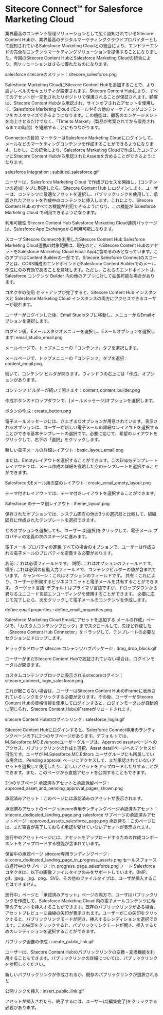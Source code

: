 # Sitecore Connect™ for Salesforce Marketing Cloud

業界最高のコンテンツ管理ソリューションとして広く認知されているSitecore Content Hubが、業界最高のデジタルマーケティングクラウドプロバイダーとして認知されているSalesforce Marketing Cloudとの統合により、エンドツーエンドの完全なコンテンツマーケティングソリューションを提供することになりました。今回のSitecore Content HubとSalesforce Marketing Cloudの統合により、両ソリューションはさらに優れたものになります。

salesforce sitecoreのメリット：sitecore_salesforce.png

Salesforce Marketing CloudにSitecore Content Hubを追加することで、より高いレベルのセキュリティが設定されます。Sitecore Content Hubにより、すべてのアセットが一元化されたリポジトリで保護されることが保証されます。顧客は、Sitecore Content Hubから承認され、サインオフされたアセットを使用して、Salesforce Marketing CloudでEメールやその他のマーケティングコンテンツをカスタマイズできるようになります。この機能は、顧客のエンゲージメントを向上させるだけでなく、「Time to Market」（製品が考案されてから販売されるまでの時間）を短縮することにもつながります。

Connectorの目的
マーケターはSalesforce Marketing Cloudにログインして、メールなどのマーケティングコンテンツを作成することができるようになります。しかし、この統合により、Salesforce Marketing Cloudで作成したコンテンツにSitecore Content Hubから承認されたAssetsを含めることができるようになります。

salesforce integration : subtitled_salesforce.gif

ユーザーは、Salesforce Marketing Cloud で作成プロセスを開始し、[コンテンツの追加] タブに到達したら、Sitecore Content Hub にログインします。ユーザーは、コンテンツに最適なアセットを選択し、パブリックリンクを使用して、承認されたアセットを作成中のコンテンツに挿入します。これにより、Sitecore Content Hub のすべての機能が利用できるようになり、この機能が Salesforce Marketing Cloud で利用できるようになります。

利用可能性
Sitecore Content Hub Salesforce Marketing Cloud連携パッケージは、Salesforce App Exchangeから利用可能になります。

スコープ
Sitecore Connectを利用したSitecore Content Hub Salesforce Marketing Cloud連携の対象範囲は、現在のところSitecore Content HubのアセットをSalesforce Marketing Cloud Email Appに含めるのみとなっています。このアプリはContent Builderの一部です。Sitecore Salesforce Connectのスコープとは、CORS構成のエンドポイントがSalesforce Content Builderでのメール作成にのみ有効であることを意味します。ただし、これらのエンドポイントは、Salesforce コンテンツ Builder 内の他のアプリに対して拡張可能な場合があります。

コネクタの使用
セットアップが完了すると、Sitecore Content Hub インスタンスと Salesforce Marketing Cloud インスタンスの両方にアクセスできるユーザーが現れます。

ユーザーがログインした後、Email Studioタブに移動し、メニューからEmailオプションを選択します。

ログイン後、Eメールスタジオメニューを選択し、Eメールオプションを選択します: email_studio_email.png

メールページで、トップメニューの「コンテンツ」タブを選択します。

メールページで、トップメニューの「コンテンツ」タブを選択 : content_email.png

続いて、コンテンツ ビルダが開きます。ウィンドウの右上には「作成」オプションがあります。

コンテンツ ビルダーが続いて開きます：content_content_builder.png

作成ボタンのドロップダウンで、[メールメッセージ]オプションを選択します。

ボタンの作成 : create_button.png

電子メールメッセージには、さまざまなオプションが用意されています。表示されるオプションは、ユーザーが新しい電子メールの詳細なレイアウトを選択することができる基本テンプレートの選択です。必要に応じて、希望のレイアウトをクリックして、右下の「選択」をクリックします。

新しい電子メールの詳細レイアウト : basic_layout_email.png

または、Emptyレイアウトを選択することができます。このEmptyテンプレートレイアウトでは、メール作成の詳細を省略した空のテンプレートを選択することができます。

SalesforceのEメール用の空のレイアウト : create_email_empty_layout.png

テーマ付きレイアウトでは、テーマ付きレイアウトを選択することができます。

Salesforce のテーマ別レイアウト : theme_layout.png

保存されたオプションでは、システム固有の他の3つの選択肢と比較して、組織固有に作成されたテンプレートを選択できます。

どのオプションを選択しても、ユーザーは[選択]をクリックして、電子メール プロパティの定義の次のステージに進みます。

電子メール プロパティの定義
すべての場合のオプションで、ユーザーは作成される電子メールのプロパティを定義する必要があります。

名前: これは必須フィールドです。
説明: これはオプションのフィールドです。
場所: これは必須の自動入力フィールドで、コンテンツビルダーの値が含まれています。
キャンペーン：これはオプションのフィールドです。
共有：これにより、ユーザーが所属するビジネスユニットと電子メールを共有することができます。
ターゲット言語: デフォルトはプライマリ言語ですが、ドロップダウンから異なるユニコード言語エンコーディングを使用することができます。
必要に応じて完了したら、次をクリックして電子メールのコンテンツを作成します。

define email properties : define_email_properties.png

Salesforce Marketing Cloud Emailにアセットを追加する
メールの作成」ページで、「カスタムコンテンツブロック」までスクロールして、先ほど作成した「Sitecore Content Hub Connector」をドラッグして、テンプレートの必要なセクションにドロップします。

ドラッグ＆ドロップ sitecore コンテンツハブパッケージ : drag_drop_block.gif

ユーザーがまだSitecore Content Hubで認証されていない場合は、ログインモーダルが開きます。

カスタムコンテンツブロックに表示されるsitecoreログイン：sitecore_connect_login_salesforce.png

これが起こらない場合は、ユーザーはSitecore Content HubのIFrameに表示されているリンクをクリックする必要があります。その後、ユーザーがSitecore Content Hubの資格情報を使用してログインすると、ログインモーダルが自動的に閉じられ、Sitecore Content HubのIFrameがリロードされます。

sitecore Content Hubのログインリンク : salesforce_login.gif

Sitecore Content Hubにログインすると、Salesforce Connect専用のランディングページの下に2つのサブページがあります。デフォルトでは、M.Salesforce.MC.Everyoneユーザーグループは、Approved assetsページへのアクセス、パブリックリンクの作成と選択、Asset detailページへのアクセスが可能です。ユーザが M.Salesforce.MC.Editors ユーザグループにも所属している場合は、Pending approval ページにアクセスして、まだ承認されていないアセットを選択して使用したり、新しいアセットをアップロードしたりすることができます。また、このページから直接アセットを公開することもできます。

2つのサブページ 承認済みアセットと承認保留ページ : approved_asset_and_pending_approval_pages_shown.png

承認済みアセット：このページには承認済みのアセットが表示されます。

承認済みアセットのページ
sitecore専用ランディングページ承認済みアセット：sitecore_dedicated_landing_page.png
salesforce サブページの承認済みアセットページ : approved_assets_salesforce_page.png
承認待ち：このページには、まだ審査が完了しておらず承認を受けていないアセットが表示されます。

進行中のアセットページには、アセットをアップロードするための作成コンポーネントをアップロードする機能が含まれています。

保留中の承認ページ
sitecore専用ランディングページ : sitecore_dedicated_landing_page_in_progress_assets.png
セールスフォースの進行中のサブページ : in_progress_page_salesforce.png
ノート
Salesforce コネクタは、以下の画像ファイルタイプのみをサポートしています。BMP、gif、jpeg、jpg、png、SVG。その他のファイルタイプは、ユーザが挿入することはできません。

進行中」ページと「承認済みアセット」ページの両方で、ユーザはパブリックリンクを作成して、Salesforce Marketing Cloud 内の電子メールコンテンツに希望のアセットを挿入することができます。既存のパブリックリンクがある場合、アセットプレビューに曲線の矢印が表示されます。ユーザーがこの矢印をクリックすると、パブリックリンクモードが開き、挿入するレンディションを選択できます。この矢印をクリックすると、パブリックリンクモードが開き、挿入するためのレンディションを選択することができます。

パブリック画像の作成 : create_public_link.gif

ユーザーは、Sitecore Content Hubのパブリックリンクの変換・変換機能を利用することもできます。パブリックリンクの詳細については、パブリックリンクを参照してください。

新しいパブリックリンクが作成されるか、既存のパブリックリンクが選択されると

公開リンクを挿入 : insert_public_link.gif

アセットが挿入されたら、終了するには、ユーザーは[編集完了]をクリックする必要があります。

